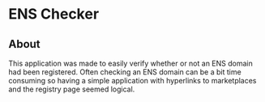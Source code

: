 # ENS Checker

## About
This application was made to easily verify whether or not an ENS domain had been registered. 
Often checking an ENS domain can be a bit time consuming so having a simple application with hyperlinks to marketplaces and the registry page seemed logical.